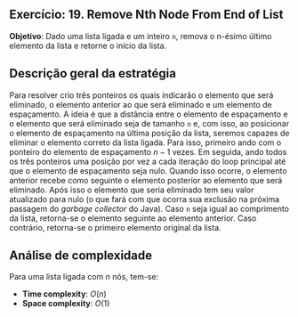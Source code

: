 ## Exercício: 19. Remove Nth Node From End of List
**Objetivo**: Dado uma lista ligada e um inteiro `n`, remova o n-ésimo último elemento da lista e retorne o início da lista.

## Descrição geral da estratégia
Para resolver crio três ponteiros os quais indicarão o elemento que será eliminado, o elemento anterior ao que será eliminado e um elemento de espaçamento. A ideia é que a distância entre o elemento de espaçamento e o elemento que será eliminado seja de tamanho `n` e, com isso, ao posicionar o elemento de espaçamento na última posição da lista, seremos capazes de eliminar o elemento correto da lista ligada. Para isso, primeiro ando com o ponteiro do elemento de espaçamento $n-1$ vezes. Em seguida, ando todos os três ponteiros uma posição por vez a cada iteração do loop principal até que o elemento de espaçamento seja nulo. Quando isso ocorre, o elemento anterior recebe como seguinte o elemento posterior ao elemento que será eliminado. Após isso o elemento que seria eliminado tem seu valor atualizado para nulo (o que fará com que ocorra sua exclusão na próxima passagem do _garbage collector_ do Java). Caso `n` seja igual ao comprimento da lista, retorna-se o elemento seguinte ao elemento anterior. Caso contrário, retorna-se o primeiro elemento original da lista.

## Análise de complexidade
Para uma lista ligada com $n$ nós, tem-se:
- **Time complexity**: $O(n)$ 
- **Space complexity**: $O(1)$

